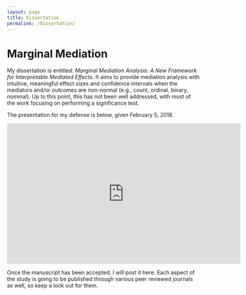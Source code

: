 ```yaml
---
layout: page
title: Dissertation
permalink: /Dissertation/
---
```


# Marginal Mediation

My dissertation is entitled: *Marginal Mediation Analysis: A New Framework for Interpretable Mediated Effects*. It aims to provide mediation analysis with intuitive, meaningful effect sizes and confidence intervals when the mediators and/or outcomes are non-normal (e.g., count, ordinal, binary, nominal). Up to this point, this has not been well addressed, with most of the work focusing on performing a significance test.

The presentation for my defense is below, given February 5, 2018.

<iframe src='https://usu-my.sharepoint.com/personal/a00932230_aggies_usu_edu/_layouts/15/WopiFrame.aspx?sourcedoc={fa34bb22-8adb-4a5d-baf5-2746b899ae65}&action=embedview&wdAr=1.7777777777777777' width='610px' height='367px' frameborder='0'>This is an embedded <a target='_blank' href='https://office.com'>Microsoft Office</a> presentation, powered by <a target='_blank' href='https://office.com/webapps'>Office Online</a>.</iframe>

Once the manuscript has been accepted, I will post it here. Each aspect of the study is going to be published through various peer reviewed journals as well, so keep a look out for them.

